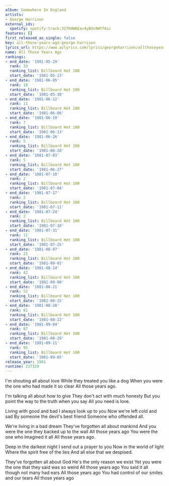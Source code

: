 ```yaml
---
album: Somewhere In England
artists:
- George Harrison
external_ids:
  spotify: spotify:track:32fKHW6Eac4yBXn9WY7Aic
features: []
first_released_as_single: false
key: all-those-years-ago-george-harrison
lyrics_url: https://www.azlyrics.com/lyrics/georgeharrison/allthoseyearsago.html
name: All Those Years Ago
rankings:
- end_date: '1981-05-29'
  rank: 33
  ranking_list: Billboard Hot 100
  start_date: '1981-05-23'
- end_date: '1981-06-05'
  rank: 16
  ranking_list: Billboard Hot 100
  start_date: '1981-05-30'
- end_date: '1981-06-12'
  rank: 11
  ranking_list: Billboard Hot 100
  start_date: '1981-06-06'
- end_date: '1981-06-19'
  rank: 7
  ranking_list: Billboard Hot 100
  start_date: '1981-06-13'
- end_date: '1981-06-26'
  rank: 5
  ranking_list: Billboard Hot 100
  start_date: '1981-06-20'
- end_date: '1981-07-03'
  rank: 5
  ranking_list: Billboard Hot 100
  start_date: '1981-06-27'
- end_date: '1981-07-10'
  rank: 2
  ranking_list: Billboard Hot 100
  start_date: '1981-07-04'
- end_date: '1981-07-17'
  rank: 2
  ranking_list: Billboard Hot 100
  start_date: '1981-07-11'
- end_date: '1981-07-24'
  rank: 2
  ranking_list: Billboard Hot 100
  start_date: '1981-07-18'
- end_date: '1981-07-31'
  rank: 11
  ranking_list: Billboard Hot 100
  start_date: '1981-07-25'
- end_date: '1981-08-07'
  rank: 21
  ranking_list: Billboard Hot 100
  start_date: '1981-08-01'
- end_date: '1981-08-14'
  rank: 42
  ranking_list: Billboard Hot 100
  start_date: '1981-08-08'
- end_date: '1981-08-21'
  rank: 51
  ranking_list: Billboard Hot 100
  start_date: '1981-08-15'
- end_date: '1981-08-28'
  rank: 81
  ranking_list: Billboard Hot 100
  start_date: '1981-08-22'
- end_date: '1981-09-04'
  rank: 87
  ranking_list: Billboard Hot 100
  start_date: '1981-08-29'
- end_date: '1981-09-11'
  rank: 95
  ranking_list: Billboard Hot 100
  start_date: '1981-09-05'
release_year: 1981
runtime: 227320
---
```

I'm shouting all about love
While they treated you like a dog
When you were the one who had made it
so clear
All those years ago.

I'm talking all about how to give
They don't act with much honesty
But you point the way to the truth when you say
All you need is love.

Living with good and bad
I always look up to you
Now we're left cold and sad
By someone the devil's best friend
Someone who offended all.

We're living in a bad dream
They've forgotten all about mankind
And you were the one they backed up to
the wall
All those years ago
You were the one who Imagined it all
All those years ago.

Deep in the darkest night
I send out a prayer to you
Now in the world of light
Where the spirit free of the lies
And all else that we despised.

They've forgotten all about God
He's the only reason we exist
Yet you were the one that they said was
so weird
All those years ago
You said it all though not many had ears
All those years ago
You had control of our smiles and our tears
All those years ago
